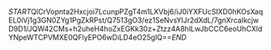 $START$QlCrVopnta2Hxcjoi7LcunpPZgT4m1LXVbj6/iJ0iYXFUcSIXD0hKOsXaqEL0iVj1g3GN0ZYg1PgZkRPst/Q7513gO3/ez1SeNvsYlJr2dXdL/7gnXrcaIkcjwD9D1/JQW42CMs+h2uheH4hoZxEGKk30z+Ztzz4A8hlLwJbCCC6eoUhCXldYNpeWTCPVMXE0QFlyEPO6wDiLD4eO25glQ==$END$